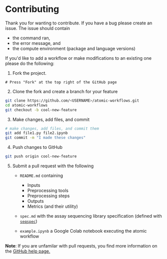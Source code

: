 # Contributing

Thank you for wanting to contribute. If you have a bug please create an issue. The issue should contain

- the command ran,
- the error message, and
- the compute environment (package and language versions)

If you'd like to add a workflow or make modifications to an existing one please do the following:

1. Fork the project.
```
# Press "Fork" at the top right of the GitHub page
```

2. Clone the fork and create a branch for your feature
```bash
git clone https://github.com/<USERNAME>/atomic-workflows.git
cd atomic-workflows
git checkout -b cool-new-feature
```

3. Make changes, add files, and commit
```bash
# make changes, add files, and commit them
git add file1.py file2.ipynb
git commit -m "I made these changes"
```

4. Push changes to GitHub
```bash
git push origin cool-new-feature
```

5. Submit a pull request with the following

	-  `README.md` containing 
	   - Inputs
	   - Preprocessing tools
	   - Preprocessing steps
	   - Outputs
	   - Metrics (and their utility)

	-  `spec.md`  with the assay sequencing library specification (defined with  [`seqspec`](https://github.com/IGVF/seqspec))
	-  `example.ipynb`  a Google Colab notebook executing the atomic workflow

**Note**: If you are unfamilar with pull requests, you find more information on the [GitHub help page.](https://help.github.com/en/github/collaborating-with-issues-and-pull-requests/about-pull-requests)
